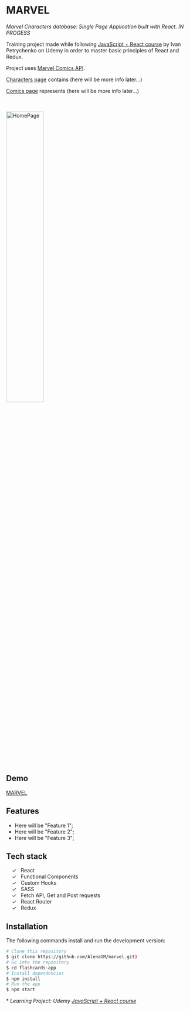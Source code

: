 # MARVEL

_Marvel Characters database: Single Page Application built with React. IN PROGESS_

Training project made while following [JavaScript + React course] by Ivan Petrychenko on Udemy in order to master basic principles of React and Redux.

Project uses [Marvel Comics API].

[Characters page] contains (here will be more info later...)

[Comics page] represents (here will be more info later...)

<br><br>
<img width="45%" alt="HomePage" src="../main/screenshots/captureweb.jpeg">
<br><br>
## Demo

[MARVEL]

## Features

- Here will be "Feature 1";
- Here will be "Feature 2";
- Here will be "Feature 3";

## Tech stack

&nbsp;&nbsp;&nbsp;&nbsp;&check;&nbsp;&nbsp; React<br>
&nbsp;&nbsp;&nbsp;&nbsp;&check;&nbsp;&nbsp; Functional Components<br>
&nbsp;&nbsp;&nbsp;&nbsp;&check;&nbsp;&nbsp; Custom Hooks<br>
&nbsp;&nbsp;&nbsp;&nbsp;&check;&nbsp;&nbsp; SASS<br>
&nbsp;&nbsp;&nbsp;&nbsp;&check;&nbsp;&nbsp; Fetch API, Get and Post requests<br>
&nbsp;&nbsp;&nbsp;&nbsp;&check;&nbsp;&nbsp; React Router<br>
&nbsp;&nbsp;&nbsp;&nbsp;&check;&nbsp;&nbsp; Redux<br>

## Installation

The following commands install and run the development version:

```bash
# Clone this repository
$ git clone https://github.com/AlenaGM/marvel.git)
# Go into the repository
$ cd flashcards-app
# Install dependencies
$ npm install
# Run the app
$ npm start
```

  
  \* _Learning Project: Udemy [JavaScript + React course]_ 
  
   [MARVEL]: <https://github.com/AlenaGM/marvel.git>
   [Characters page]: <https://github.com/AlenaGM/marvel.git>
   [Comics page]: <https://github.com/AlenaGM/marvel.git>
   [JavaScript + React course]: <https://www.udemy.com/course/javascript_full/>
   [Marvel Comics API]: <https://developer.marvel.com/>
